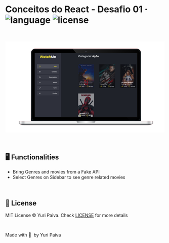 # Conceitos do React - Desafio 01 &middot; ![language](https://img.shields.io/github/languages/top/yuriqpaiva/componentizando-app-desafio-02?color=blueviolet) ![license](https://img.shields.io/github/license/yuriqpaiva/componentizando-app-desafio-02?color=red)
<br />

![image](/public/images/app.png)

<br />

## 🖥 Functionalities
- Bring Genres and movies from a Fake API
- Select Genres on Sidebar to see genre related movies

<br />

## 📝 License

MIT License © Yuri Paiva. Check [LICENSE](LICENSE) for more details

<br>

Made with 💜 &nbsp;by Yuri Paiva